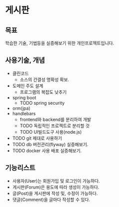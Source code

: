 # 게시판

## 목표

학습한 기술, 기법등을 실증해보기 위한 개인프로젝트입니다.


## 사용기술, 개념

- 클린코드
    - 소스의 간결성 명확성 확보.
- 도메인 주도 설계
    - 프로그램의 복잡도 낮추기
- spring boot
    - TODO spring security
- orm(jpa)
- handlebars
    - frontend와 backend를 분리하여 개발
    - TODO 독립적인 프로젝트로 분리할 것
    - TODO UI빌드도구 사용(node.js)
- TODO git 제대로 사용하기
- TODO db 버전관리(flyway) 실증해보기.
- TODO docker 사용 배포 실증해보기.

## 기능리스트

- 사용자(User)는 회원가입 및 로그인이 가능하다.
- 게시판(Forum)은 용도에 따라 생성이 가능하다.
- 글(Post)을 게시판에 작성 및, 수정이 가능하다.
- 댓글(Comment)을 글마다 작성할 수 있다.
